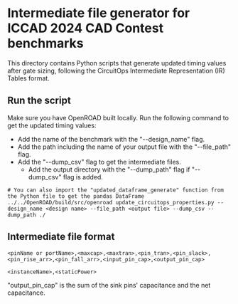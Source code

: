 # Intermediate file generator for ICCAD 2024 CAD Contest benchmarks
This directory contains Python scripts that generate updated timing values after gate sizing, following the CircuitOps Intermediate Representation (IR) Tables format.

## Run the script
Make sure you have OpenROAD built locally. Run the following command to get the updated timing values:
- Add the name of the benchmark with the "--design_name" flag.
- Add the path including the name of your output file with the "--file_path" flag.
- Add the "--dump_csv" flag to get the intermediate files.
  - Add the output directory with the "--dump_path" flag if "--dump_csv" flag is added.
```
# You can also import the "updated_dataframe_generate" function from the Python file to get the pandas DataFrame
../../OpenROAD/build/src/openroad update_circuitops_properties.py --design_name <design name> --file_path <output file> --dump_csv --dump_path ./
```

## Intermediate file format
```
<pinName or portName>,<maxcap>,<maxtran>,<pin_tran>,<pin_slack>,<pin_rise_arr>,<pin_fall_arr>,<input_pin_cap>,<output_pin_cap>

<instanceName>,<staticPower>
```
"output_pin_cap" is the sum of the sink pins' capacitance and the net capacitance.
